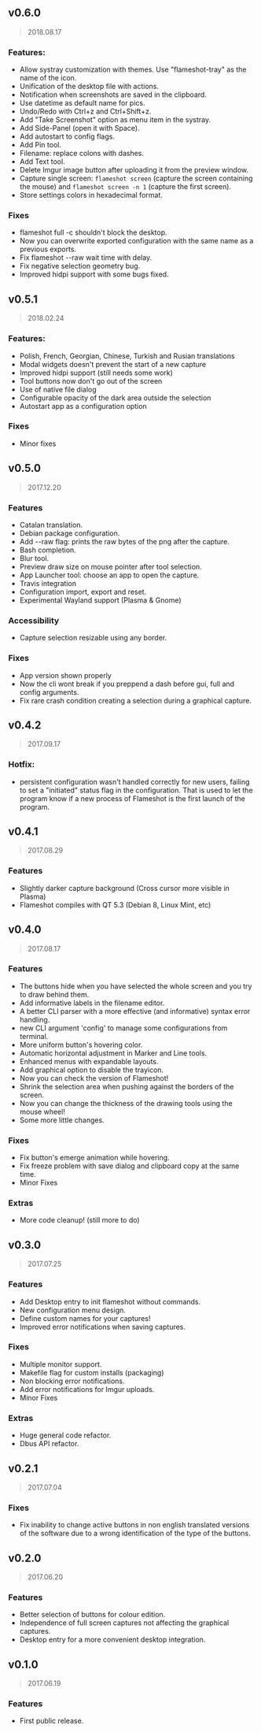 ## v0.6.0
>2018.08.17

### Features:
* Allow systray customization with themes. Use "flameshot-tray" as the name of the icon.
* Unification of the desktop file with actions.
* Notification when screenshots are saved in the clipboard.
* Use datetime as default name for pics.
* Undo/Redo with Ctrl+z and Ctrl+Shift+z.
* Add "Take Screenshot" option as menu item in the systray.
* Add Side-Panel (open it with Space).
* Add autostart to config flags.
* Add Pin tool.
* Filename: replace colons with dashes.
* Add Text tool.
* Delete Imgur image button after uploading it from the preview window.
* Capture single screen:
`flameshot screen` (capture the screen containing the mouse) and `flameshot screen -n 1` (capture the first screen).
* Store settings colors in hexadecimal format.

### Fixes
* flameshot full -c shouldn't block the desktop.
* Now you can overwrite exported configuration with the same name as a previous exports.
* Fix flameshot --raw wait time with delay.
* Fix negative selection geometry bug.
* Improved hidpi support with some bugs fixed.

## v0.5.1
>2018.02.24

### Features:
* Polish, French, Georgian, Chinese, Turkish and Rusian translations
* Modal widgets doesn't prevent the start of a new capture
* Improved hidpi support (still needs some work)
* Tool buttons now don't go out of the screen
* Use of native file dialog
* Configurable opacity of the dark area outside the selection
* Autostart app as a configuration option

### Fixes
* Minor fixes

## v0.5.0
>2017.12.20

### Features
* Catalan translation.
* Debian package configuration.
* Add --raw flag: prints the raw bytes of the png after the capture.
* Bash completion.
* Blur tool.
* Preview draw size on mouse pointer after tool selection.
* App Launcher tool: choose an app to open the capture.
* Travis integration
* Configuration import, export and reset.
* Experimental Wayland support (Plasma & Gnome)

### Accessibility
* Capture selection resizable using any border.

### Fixes
* App version shown properly
* Now the cli wont break if you preppend a dash before gui, full and config arguments.
* Fix rare crash condition creating a selection during a graphical capture.

## v0.4.2
>2017.09.17

### Hotfix: 
* persistent configuration wasn't handled correctly for new users, failing to set a "initiated" status flag in the configuration. That is used to let the program know if a new process of Flameshot is the first launch of the program.

## v0.4.1
>2017.08.29

### Features
* Slightly darker capture background (Cross cursor more visible in Plasma)
* Flameshot compiles with QT 5.3 (Debian 8, Linux Mint, etc)

## v0.4.0
>2017.08.17

### Features
* The buttons hide when you have selected the whole screen and you try to draw behind them.
* Add informative labels in the filename editor.
* A better CLI parser with a more effective (and informative) syntax error handling.
* new CLI argument 'config' to manage some configurations from terminal.
* More uniform button's hovering color.
* Automatic horizontal adjustment in Marker and Line tools.
* Enhanced menus with expandable layouts.
* Add graphical option to disable the trayicon.
* Now you can check the version of Flameshot!
* Shrink the selection area when pushing against the borders of the screen.
* Now you can change the thickness of the drawing tools using the mouse wheel!
* Some more little changes.

### Fixes
* Fix button's emerge animation while hovering.
* Fix freeze problem with save dialog and clipboard copy at the same time.
* Minor Fixes

### Extras
* More code cleanup! (still more to do)

## v0.3.0
>2017.07.25

### Features
* Add Desktop entry to init flameshot without commands.
* New configuration menu design.
* Define custom names for your captures!
* Improved error notifications when saving captures.

### Fixes
* Multiple monitor support.
* Makefile flag for custom installs (packaging)
* Non blocking error notifications.
* Add error notifications for Imgur uploads.
* Minor Fixes

### Extras
* Huge general code refactor.
* Dbus API refactor.

## v0.2.1
>2017.07.04

### Fixes
* Fix inability to change active buttons in non english translated versions of the software due to a wrong identification of the type of the buttons.

## v0.2.0
>2017.06.20

### Features
* Better selection of buttons for colour edition.
* Independence of full screen captures not affecting the graphical captures.
* Desktop entry for a more convenient desktop integration.

## v0.1.0
>2017.06.19

### Features
* First public release.